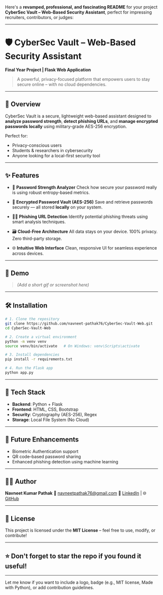 Here's a **revamped, professional, and fascinating README** for your project **CyberSec Vault – Web-Based Security Assistant**, perfect for impressing recruiters, contributors, or judges:

---

# 🛡️ CyberSec Vault – Web-Based Security Assistant

**Final Year Project | Flask Web Application**

> A powerful, privacy-focused platform that empowers users to stay secure online – with no cloud dependencies.

---

## 🚀 Overview

CyberSec Vault is a secure, lightweight web-based assistant designed to **analyze password strength**, **detect phishing URLs**, and **manage encrypted passwords locally** using military-grade AES-256 encryption.

Perfect for:

* Privacy-conscious users
* Students & researchers in cybersecurity
* Anyone looking for a local-first security tool

---

## ✨ Features

* 🔐 **Password Strength Analyzer**
  Check how secure your password really is using robust entropy-based metrics.

* 🧰 **Encrypted Password Vault (AES-256)**
  Save and retrieve passwords securely — all stored **locally** on your system.

* 🕵️‍♂️ **Phishing URL Detection**
  Identify potential phishing threats using smart analysis techniques.

* 🗃️ **Cloud-Free Architecture**
  All data stays on your device. 100% privacy. Zero third-party storage.

* 🌐 **Intuitive Web Interface**
  Clean, responsive UI for seamless experience across devices.

---

## 📸 Demo

> *(Add a short gif or screenshot here)*

---

## 🛠️ Installation

```bash
# 1. Clone the repository
git clone https://github.com/navneet-pathak76/CyberSec-Vault-Web.git
cd CyberSec-Vault-Web

# 2. Create a virtual environment
python -m venv venv
source venv/bin/activate   # On Windows: venv\Scripts\activate

# 3. Install dependencies
pip install -r requirements.txt

# 4. Run the Flask app
python app.py
```

---

## 🧪 Tech Stack

* **Backend**: Python + Flask
* **Frontend**: HTML, CSS, Bootstrap
* **Security**: Cryptography (AES-256), Regex
* **Storage**: Local File System (No Cloud)

---

## 🧠 Future Enhancements

* Biometric Authentication support
* QR code–based password sharing
* Enhanced phishing detection using machine learning

---

## 🧑‍💻 Author

**Navneet Kumar Pathak**
📧 [navneetpathak76@gmail.com](mailto:navneetpathak76@gmail.com)
🔗 [LinkedIn](https://www.linkedin.com/in/nowayhacker) | 🌐 [GitHub](https://github.com/navneet-pathak76)

---

## 📜 License

This project is licensed under the **MIT License** – feel free to use, modify, or contribute!

---

## ⭐ Don't forget to star the repo if you found it useful!

---

Let me know if you want to include a logo, badge (e.g., MIT license, Made with Python), or add contribution guidelines.
